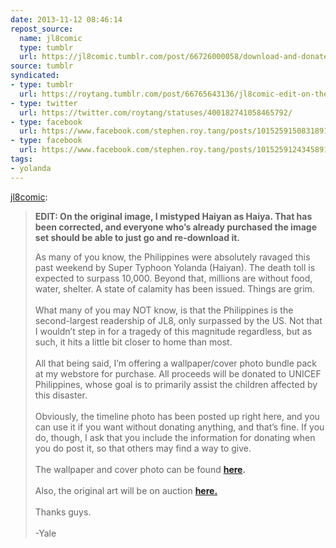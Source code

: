 ```yaml
---
date: 2013-11-12 08:46:14
repost_source:
  name: jl8comic
  type: tumblr
  url: https://jl8comic.tumblr.com/post/66726000058/download-and-donate-here-also-the-original-art
source: tumblr
syndicated:
- type: tumblr
  url: https://roytang.tumblr.com/post/66765643136/jl8comic-edit-on-the-original-image-i
- type: twitter
  url: https://twitter.com/roytang/statuses/400182741058465792/
- type: facebook
  url: https://www.facebook.com/stephen.roy.tang/posts/10152591508318912
- type: facebook
  url: https://www.facebook.com/stephen.roy.tang/posts/10152591243458912
tags:
- yolanda
---
```


<p><a href="http://jl8comic.tumblr.com/post/66726000058/edit-on-the-original-image-i-mistyped-haiyan-as" class="tumblr_blog">jl8comic</a>:</p>

<blockquote><p><strong>EDIT: On the original image, I mistyped Haiyan as Haiya. That has been corrected, and everyone who’s already purchased the image set should be able to just go and re-download it.</strong></p>
<p>As many of you know, the Philippines were absolutely ravaged this past weekend by Super Typhoon Yolanda (Haiyan). The death toll is expected to surpass 10,000. Beyond that, millions are without food, water, shelter. A state of calamity has been issued. Things are grim.<br/><br/>What many of you may NOT know, is that the Philippines is the second-largest readership of JL8, only surpassed by the US. Not that I wouldn’t step in for a tragedy of this magnitude regardless, but as such, it hits a little bit closer to home than most.<br/><br/>All that being said, I’m offering a wallpaper/cover photo bundle pack at my webstore for purchase. All proceeds will be donated to UNICEF Philippines, whose goal is to primarily assist the children affected by this disaster.<br/><br/>Obviously, the timeline photo has been posted up right here, and you can use it if you want without donating anything, and that’s fine. If you do, though, I ask that you include the information for donating when you do post it, so that others may find a way to give.<br/><br/>The wallpaper and cover photo can be found <strong><a href="https://gumroad.com/l/YNXB" title="Gumroad">here</a>.</strong><br/><br/>Also, the original art will be on auction <strong><a href="http://cgi.ebay.com/ws/eBayISAPI.dll?ViewItem&amp;item=271319365441" title="eBay">here.</a></strong><br/><br/>Thanks guys.<br/><br/>-Yale</p></blockquote>